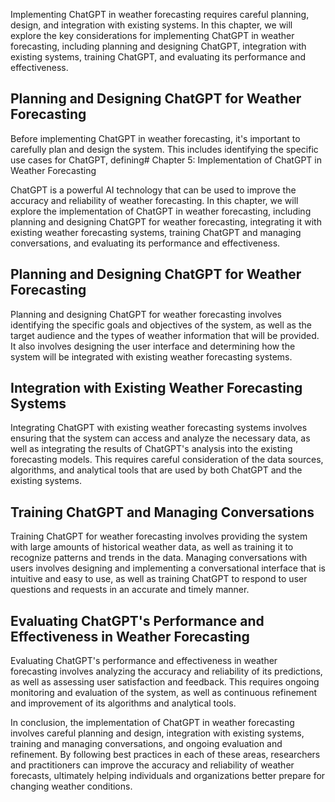 

Implementing ChatGPT in weather forecasting requires careful planning, design, and integration with existing systems. In this chapter, we will explore the key considerations for implementing ChatGPT in weather forecasting, including planning and designing ChatGPT, integration with existing systems, training ChatGPT, and evaluating its performance and effectiveness.

Planning and Designing ChatGPT for Weather Forecasting
------------------------------------------------------

Before implementing ChatGPT in weather forecasting, it's important to carefully plan and design the system. This includes identifying the specific use cases for ChatGPT, defining# Chapter 5: Implementation of ChatGPT in Weather Forecasting

ChatGPT is a powerful AI technology that can be used to improve the accuracy and reliability of weather forecasting. In this chapter, we will explore the implementation of ChatGPT in weather forecasting, including planning and designing ChatGPT for weather forecasting, integrating it with existing weather forecasting systems, training ChatGPT and managing conversations, and evaluating its performance and effectiveness.

Planning and Designing ChatGPT for Weather Forecasting
------------------------------------------------------

Planning and designing ChatGPT for weather forecasting involves identifying the specific goals and objectives of the system, as well as the target audience and the types of weather information that will be provided. It also involves designing the user interface and determining how the system will be integrated with existing weather forecasting systems.

Integration with Existing Weather Forecasting Systems
-----------------------------------------------------

Integrating ChatGPT with existing weather forecasting systems involves ensuring that the system can access and analyze the necessary data, as well as integrating the results of ChatGPT's analysis into the existing forecasting models. This requires careful consideration of the data sources, algorithms, and analytical tools that are used by both ChatGPT and the existing systems.

Training ChatGPT and Managing Conversations
-------------------------------------------

Training ChatGPT for weather forecasting involves providing the system with large amounts of historical weather data, as well as training it to recognize patterns and trends in the data. Managing conversations with users involves designing and implementing a conversational interface that is intuitive and easy to use, as well as training ChatGPT to respond to user questions and requests in an accurate and timely manner.

Evaluating ChatGPT's Performance and Effectiveness in Weather Forecasting
-------------------------------------------------------------------------

Evaluating ChatGPT's performance and effectiveness in weather forecasting involves analyzing the accuracy and reliability of its predictions, as well as assessing user satisfaction and feedback. This requires ongoing monitoring and evaluation of the system, as well as continuous refinement and improvement of its algorithms and analytical tools.

In conclusion, the implementation of ChatGPT in weather forecasting involves careful planning and design, integration with existing systems, training and managing conversations, and ongoing evaluation and refinement. By following best practices in each of these areas, researchers and practitioners can improve the accuracy and reliability of weather forecasts, ultimately helping individuals and organizations better prepare for changing weather conditions.
